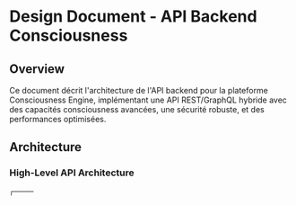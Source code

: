 # Design Document - API Backend Consciousness

## Overview

Ce document décrit l'architecture de l'API backend pour la plateforme Consciousness Engine, implémentant une API REST/GraphQL hybride avec des capacités consciousness avancées, une sécurité robuste, et des performances optimisées.

## Architecture

### High-Level API Architecture
```
┌─────